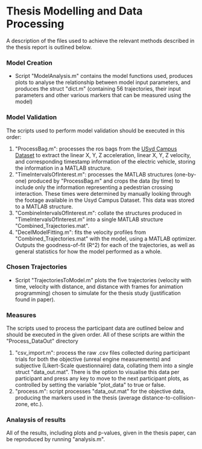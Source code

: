 # Thesis Modelling and Data Processing
A description of the files used to achieve the relevant methods described in the thesis report is outlined below.

### Model Creation
- Script "ModelAnalysis.m" contains the model functions used, produces plots to analyse the relationship between model input parameters, and produces the struct "dict.m" (containing 56 trajectories, their input parameters and other various markers that can be measured using the model)

### Model Validation
The scripts used to perform model validation should be executed in this order:
1. "ProcessBag.m": processes the ros bags from the [USyd Campus Dataset](https://dx.doi.org/10.21227/sk74-7419) to extract the linear X, Y, Z acceleration, linear X, Y, Z velocity, and corresponding timestamp information of the electric vehicle, storing the information in a MATLAB structure.
2. "TimeIntervalsOfInterest.m": processes the MATLAB structures (one-by-one) produced by "ProcessBag.m" and crops the data (by time) to include only the information representing a pedestrian crossing interaction. These times were determined by manually looking through the footage available in the Usyd Campus Dataset. This data was stored to a MATLAB structure.
3. "CombineIntervalsOfInterest.m": collate the structures produced in "TimeIntervalsOfInterest.m" into a single MATLAB structure "Combined_Trajectories.mat".
4. "DecelModelFitting.m": fits the velocity profiles from "Combined_Trajectories.mat" with the model, using a MATLAB optimizer. Outputs the goodness-of-fit (R^2) for each of the trajectories, as well as general statistics for how the model performed as a whole.

### Chosen Trajectories
- Script "TrajectoriesToModel.m" plots the five trajectories (velocity with time, velocity with distance, and distance with frames for animation programming) chosen to simulate for the thesis study (justification found in paper).

### Measures
The scripts used to process the participant data are outlined below and should be executed in the given order. All of these scripts are within the "Process_DataOut" directory
1. "csv_import.m": process the raw .csv files collected during participant trials for both the objective (unreal engine measurements) and subjective (Likert-Scale questionnaire) data, collating them into a single struct "data_out.mat".  There is the option to visualise this data per participant and press any key to move to the next participant plots, as controlled by setting the variable "plot_data" to true or false.
2. "process.m": script processes "data_out.mat" for the objective data, producing the markers used in the thesis (average distance-to-collision-zone, etc.).
  
### Analaysis of results
All of the results, including plots and p-values, given in the thesis paper, can be reproduced by running "analysis.m".
